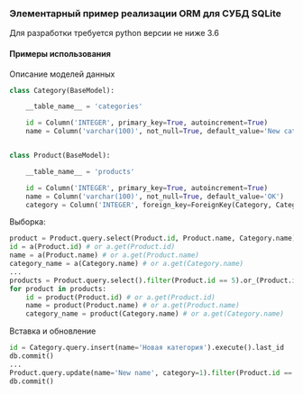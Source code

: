 ### Элементарный пример реализации ORM для СУБД SQLite

Для разработки требуется python версии не ниже 3.6 

#### Примеры использования

Описание моделей данных
```python
class Category(BaseModel):

    __table_name__ = 'categories'

    id = Column('INTEGER', primary_key=True, autoincrement=True)
    name = Column('varchar(100)', not_null=True, default_value='New category')


class Product(BaseModel):

    __table_name__ = 'products'

    id = Column('INTEGER', primary_key=True, autoincrement=True)
    name = Column('varchar(100)', not_null=True, default_value='OK')
    category = Column('INTEGER', foreign_key=ForeignKey(Category, Category.id), not_null=True)
```

Выборка:
```python
product = Product.query.select(Product.id, Product.name, Category.name).filter(Product.id == 5).first()
id = a(Product.id) # or a.get(Product.id)
name = a(Product.name) # or a.get(Product.name)
category_name = a(Category.name) # or a.get(Category.name)
...
products = Product.query.select().filter(Product.id == 5).or_(Product.id == 4).or_(Product.id == 3).all()
for product in products:
    id = product(Product.id) # or a.get(Product.id)
    name = product(Product.name) # or a.get(Product.name)
    category_name = product(Category.name) # or a.get(Category.name)
```

Вставка и обновление
```python
id = Category.query.insert(name='Новая категория').execute().last_id
db.commit()
...
Product.query.update(name='New name', category=1).filter(Product.id == product(Product.id)).execute()
db.commit()
```
